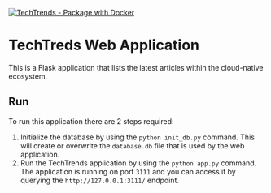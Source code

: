 [![TechTrends - Package with Docker](https://github.com/yfe404/techtrends/actions/workflows/techtrends-dockerhub.yml/badge.svg?branch=main&event=push)](https://github.com/yfe404/techtrends/actions/workflows/techtrends-dockerhub.yml)

# TechTreds Web Application

This is a Flask application that lists the latest articles within the cloud-native ecosystem.

## Run 

To run this application there are 2 steps required:

1. Initialize the database by using the `python init_db.py` command. This will create or overwrite the `database.db` file that is used by the web application.
2.  Run the TechTrends application by using the `python app.py` command. The application is running on port `3111` and you can access it by querying the `http://127.0.0.1:3111/` endpoint.
